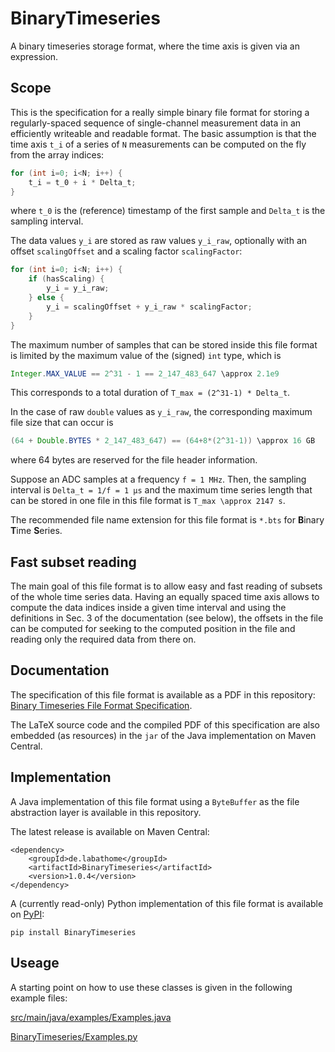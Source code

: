 # BinaryTimeseries
A binary timeseries storage format, where the time axis is given via an expression.

## Scope
This is the specification for a really simple binary file format for storing a regularly-spaced sequence of
single-channel measurement data in an efficiently writeable and readable format. The basic assumption
is that the time axis `t_i` of a series of `N` measurements can be computed on the fly from the array indices:

```java
for (int i=0; i<N; i++) {
	t_i = t_0 + i * Delta_t;
}
```

where `t_0` is the (reference) timestamp of the first sample and `Delta_t` is the sampling interval.

The data values `y_i` are stored as raw values `y_i_raw`, optionally with an offset `scalingOffset`
and a scaling factor `scalingFactor`:

```java
for (int i=0; i<N; i++) {
	if (hasScaling) {
		y_i = y_i_raw;
	} else {
		y_i = scalingOffset + y_i_raw * scalingFactor;
	}
}
```

The maximum number of samples that can be stored inside this file format is limited by the maximum value of the (signed) `int` type,
which is

```Java
Integer.MAX_VALUE == 2^31 - 1 == 2_147_483_647 \approx 2.1e9
```

This corresponds to a total duration of `T_max = (2^31-1) * Delta_t`.

In the case of raw `double` values as `y_i_raw`, the corresponding maximum file size that can occur is

```Java
(64 + Double.BYTES * 2_147_483_647) == (64+8*(2^31-1)) \approx 16 GB
```

where 64 bytes are reserved for the file header information.

Suppose an ADC samples at a frequency `f = 1 MHz`. Then, the sampling interval is `Delta_t = 1/f = 1 µs`
and the maximum time series length that can be stored in one file in this file format is `T_max \approx 2147 s`.

The recommended file name extension for this file format is `*.bts` for **B**inary **T**ime **S**eries.

## Fast subset reading

The main goal of this file format is to allow easy and fast reading of subsets of the whole time series
data. Having an equally spaced time axis allows to compute the data indices inside a given time interval
and using the definitions in Sec. 3 of the documentation (see below), the offsets in the file can be computed for seeking to the computed
position in the file and reading only the required data from there on.

## Documentation
The specification of this file format is available as a PDF in this repository:
[Binary Timeseries File Format Specification](https://github.com/jonathanschilling/BinaryTimeseries/blob/master/doc/BinaryTimeseries.pdf).

The LaTeX source code and the compiled PDF of this specification are also embedded (as resources) in the `jar` of the Java implementation on Maven Central.

## Implementation
A Java implementation of this file format using a `ByteBuffer` as the file abstraction layer is available in this repository.

The latest release is available on Maven Central:

```
<dependency>
	<groupId>de.labathome</groupId>
	<artifactId>BinaryTimeseries</artifactId>
	<version>1.0.4</version>
</dependency>
```

A (currently read-only) Python implementation of this file format is available on [PyPI](https://pypi.org/project/BinaryTimeseries/):

```
pip install BinaryTimeseries
```

## Useage
A starting point on how to use these classes is given in the following example files:

[src/main/java/examples/Examples.java](https://github.com/jonathanschilling/BinaryTimeseries/blob/master/src/main/java/examples/Examples.java)

[BinaryTimeseries/Examples.py](https://github.com/jonathanschilling/BinaryTimeseries/blob/master/BinaryTimeseries/Examples.py)

